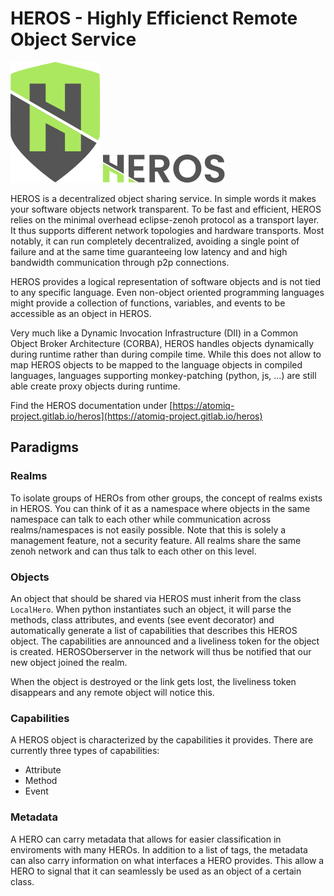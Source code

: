 # HEROS - Highly Efficienct Remote Object Service


![heros logo](docs/_static/heros_logo.svg)
![heros logo](docs/_static/heros_text.svg)


HEROS is a decentralized object sharing service. In simple words it makes your software objects network transparent.
To be fast and efficient, HEROS relies on the minimal overhead eclipse-zenoh protocol as a transport layer. It thus 
supports different network topologies and hardware transports. Most notably, it can run completely decentralized,
avoiding a single point of failure and at the same time guaranteeing low latency and and high bandwidth communication
through p2p connections.

HEROS provides a logical representation of software objects and is not tied to any specific language. Even non-object
oriented programming languages might provide a collection of functions, variables, and events to be accessible as an
object in HEROS.

Very much like a Dynamic Invocation Infrastructure (DII) in  a Common Object Broker Architecture (CORBA), HEROS handles
objects dynamically during runtime rather than during compile time. While this does not allow to map HEROS objects to
be mapped to the language objects in compiled languages, languages supporting monkey-patching (python, js, ...) are
still able create proxy objects during runtime.

Find the HEROS documentation under [https://atomiq-project.gitlab.io/heros](https://atomiq-project.gitlab.io/heros)

## Paradigms

### Realms
To isolate groups of HEROs from other groups, the concept of realms exists in HEROS. You can think of it as a
namespace where objects in the same namespace can talk to each other while communication across realms/namespaces is
not easily possible. Note that this is solely a management feature, not a security feature. All realms share the same
zenoh network and can thus talk to each other on this level.

### Objects
An object that should be shared via HEROS must inherit from the class `LocalHero`. When python instantiates such
an object, it will parse the methods, class attributes, and events (see event decorator) and automatically generate
a list of capabilities that describes this HEROS object. The capabilities are announced and a liveliness token for the
object is created. HEROSOberserver in the network will thus be notified that our new object joined the realm.

When the object is destroyed or the link gets lost, the liveliness token disappears and any remote object will notice
this.

### Capabilities
A HEROS object is characterized by the capabilities it provides. There are currently three types of capabilities:
    
 * Attribute
 * Method
 * Event


### Metadata
A HERO can carry metadata that allows for easier classification in enviroments with many HEROs. In addition to a list of tags, the metadata can also carry information on what interfaces a HERO provides. This allow a HERO to signal that it can seamlessly be used as an object of a certain class.